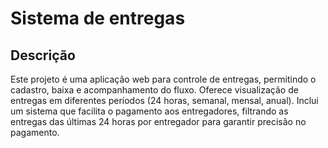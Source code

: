 # Sistema de entregas

## Descrição

Este projeto é uma aplicação web para controle de entregas, permitindo o cadastro, baixa e acompanhamento do fluxo. Oferece visualização de entregas em diferentes períodos (24 horas, semanal, mensal, anual). Inclui um sistema que facilita o pagamento aos entregadores, filtrando as entregas das últimas 24 horas por entregador para garantir precisão no pagamento. 

